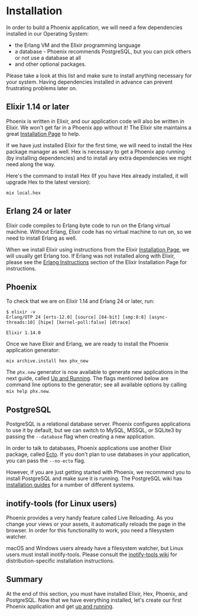 # Installation

In order to build a Phoenix application, we will need a few dependencies installed in our Operating System:

- the Erlang VM and the Elixir programming language
- a database - Phoenix recommends PostgreSQL, but you can pick others or not use a database at all
- and other optional packages.

Please take a look at this list and make sure to install anything necessary for your system.
Having dependencies installed in advance can prevent frustrating problems later on.

## Elixir 1.14 or later

Phoenix is written in Elixir, and our application code will also be written in Elixir.
We won't get far in a Phoenix app without it! The Elixir site maintains a great [Installation Page](https://elixir-lang.org/install.html) to help.

If we have just installed Elixir for the first time, we will need to install the Hex package manager as well.
Hex is necessary to get a Phoenix app running (by installing dependencies) and to install any extra dependencies we might need along the way.

Here's the command to install Hex (If you have Hex already installed, it will upgrade Hex to the latest version):

```shell
mix local.hex
```

## Erlang 24 or later

Elixir code compiles to Erlang byte code to run on the Erlang virtual machine.
Without Erlang, Elixir code has no virtual machine to run on, so we need to install Erlang as well.

When we install Elixir using instructions from the Elixir [Installation Page](https://elixir-lang.org/install.html), we will usually get Erlang too.
If Erlang was not installed along with Elixir, please see the [Erlang Instructions](https://elixir-lang.org/install.html#installing-erlang) section of the Elixir Installation Page for instructions.

## Phoenix

To check that we are on Elixir 1.14 and Erlang 24 or later, run:

```shell
$ elixir -v
Erlang/OTP 24 [erts-12.0] [source] [64-bit] [smp:8:8] [async-threads:10] [hipe] [kernel-poll:false] [dtrace]

Elixir 1.14.0
```

Once we have Elixir and Erlang, we are ready to install the Phoenix application generator:

```shell
mix archive.install hex phx_new
```

The `phx.new` generator is now available to generate new applications in the next guide, called [Up and Running](up_and_running.html).
The flags mentioned below are command line options to the generator; see all available options by calling `mix help phx.new`.

## PostgreSQL

PostgreSQL is a relational database server.
Phoenix configures applications to use it by default, but we can switch to MySQL, MSSQL, or SQLite3 by passing the `--database` flag when creating a new application.

In order to talk to databases, Phoenix applications use another Elixir package, called [Ecto](https://github.com/elixir-ecto/ecto).
If you don't plan to use databases in your application, you can pass the `--no-ecto` flag.

However, if you are just getting started with Phoenix, we recommend you to install PostgreSQL and make sure it is running.
The PostgreSQL wiki has [installation guides](https://wiki.postgresql.org/wiki/Detailed_installation_guides) for a number of different systems.

## inotify-tools (for Linux users)

Phoenix provides a very handy feature called Live Reloading.
As you change your views or your assets, it automatically reloads the page in the browser.
In order for this functionality to work, you need a filesystem watcher.

macOS and Windows users already have a filesystem watcher, but Linux users must install inotify-tools.
Please consult the [inotify-tools wiki](https://github.com/rvoicilas/inotify-tools/wiki) for distribution-specific installation instructions.

## Summary

At the end of this section, you must have installed Elixir, Hex, Phoenix, and PostgreSQL.
Now that we have everything installed, let's create our first Phoenix application and get [up and running](up_and_running.html).
